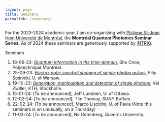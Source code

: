 ```yaml
---
layout: page
title: Seminars 
permalink: /seminars/
---
```



For the 2023-2024 academic year, I am co-organizing with [Philippe St-Jean from Université de Montréal](https://psjlab.ca/), the **Montréal Quantum Photonics Seminar Series**. As of 2024 these seminars are generously supported by [INTRIQ](https://www.intriq.org/).

Seminars

1. 18-09-23: [*Quantum information in the time-domain*](seminars/00.md),  Sho Onoe, Polytechnique Montréal.
2. 25-09-23: [*Electro-optic spectral shaping of single-photon pulses*](seminars/01.md), Filip Sośnicki, U. of Warsaw.
3. 19-10-23: [*Generation, manipulation and detection of single photons*](seminars/02.md), Val Zwiller, KTH, Stockholm.
4. 15-01-24: [To be announced], Jeff Lundeen, U. of Ottawa.
4. 12-02-24: [To be announced], Tim Thomay, SUNY Buffalo.
5. 22-02-24: [To be announced], Marco Liscidini, U. of Pavia (Note this seminars is on unusually, on a Thursday)
6. 11-03-24: [To be announced], Nir Rotenberg, Queen's University.




